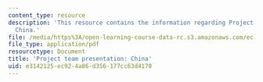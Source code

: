 ```yaml
---
content_type: resource
description: 'This resource contains the information regarding Project team presentation:
  China.'
file: /media/https%3A/open-learning-course-data-rc.s3.amazonaws.com/ec-701j-d-lab-i-development-fall-2009/e3142125ec924a86d356177cc63d4170_MITEC_701JF09_proj_china.pdf
file_type: application/pdf
resourcetype: Document
title: 'Project team presentation: China'
uid: e3142125-ec92-4a86-d356-177cc63d4170
---
```

